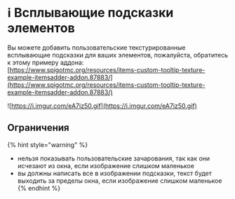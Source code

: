 # ℹ Всплывающие подсказки элементов

Вы можете добавить пользовательские текстурированные всплывающие подсказки для ваших элементов, пожалуйста, обратитесь к этому примеру аддона:\
[https://www.spigotmc.org/resources/items-custom-tooltip-texture-example-itemsadder-addon.87883/](https://www.spigotmc.org/resources/items-custom-tooltip-texture-example-itemsadder-addon.87883/)



![https://i.imgur.com/eA7iz50.gif](https://i.imgur.com/eA7iz50.gif)

## Ограничения

{% hint style="warning" %}
* нельзя показывать пользовательские зачарования, так как они исчезают из окна, если изображение слишком маленькое
* вы должны написать все в изображении подсказки, текст будет выходить за пределы окна, если изображение слишком маленькое
{% endhint %}
